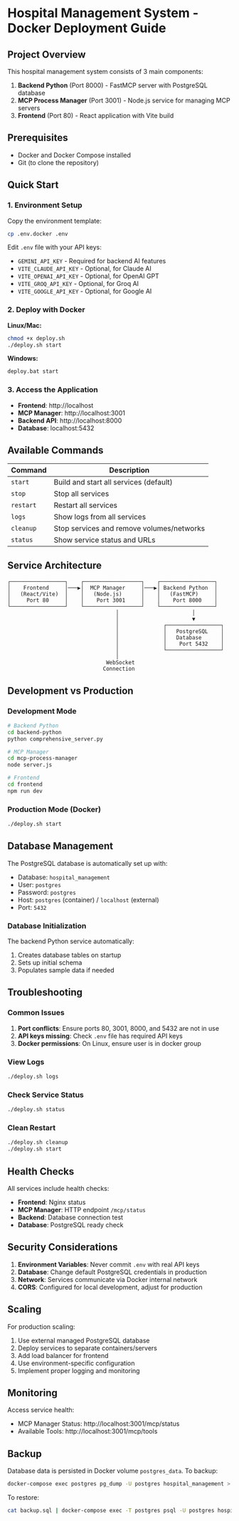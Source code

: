 # Hospital Management System - Docker Deployment Guide

## Project Overview

This hospital management system consists of 3 main components:

1. **Backend Python** (Port 8000) - FastMCP server with PostgreSQL database
2. **MCP Process Manager** (Port 3001) - Node.js service for managing MCP servers
3. **Frontend** (Port 80) - React application with Vite build

## Prerequisites

- Docker and Docker Compose installed
- Git (to clone the repository)

## Quick Start

### 1. Environment Setup

Copy the environment template:
```bash
cp .env.docker .env
```

Edit `.env` file with your API keys:
- `GEMINI_API_KEY` - Required for backend AI features
- `VITE_CLAUDE_API_KEY` - Optional, for Claude AI
- `VITE_OPENAI_API_KEY` - Optional, for OpenAI GPT
- `VITE_GROQ_API_KEY` - Optional, for Groq AI
- `VITE_GOOGLE_API_KEY` - Optional, for Google AI

### 2. Deploy with Docker

**Linux/Mac:**
```bash
chmod +x deploy.sh
./deploy.sh start
```

**Windows:**
```cmd
deploy.bat start
```

### 3. Access the Application

- **Frontend**: http://localhost
- **MCP Manager**: http://localhost:3001
- **Backend API**: http://localhost:8000
- **Database**: localhost:5432

## Available Commands

| Command | Description |
|---------|-------------|
| `start` | Build and start all services (default) |
| `stop` | Stop all services |
| `restart` | Restart all services |
| `logs` | Show logs from all services |
| `cleanup` | Stop services and remove volumes/networks |
| `status` | Show service status and URLs |

## Service Architecture

```
┌─────────────────┐    ┌──────────────────┐    ┌─────────────────┐
│    Frontend     │───▶│  MCP Manager     │───▶│ Backend Python  │
│   (React/Vite)  │    │   (Node.js)      │    │   (FastMCP)     │
│     Port 80     │    │    Port 3001     │    │    Port 8000    │
└─────────────────┘    └──────────────────┘    └─────────────────┘
                                  │                       │
                                  │                       ▼
                                  │              ┌─────────────────┐
                                  │              │   PostgreSQL    │
                                  │              │   Database      │
                                  │              │    Port 5432    │
                                  │              └─────────────────┘
                                  │
                               WebSocket
                              Connection
```

## Development vs Production

### Development Mode
```bash
# Backend Python
cd backend-python
python comprehensive_server.py

# MCP Manager
cd mcp-process-manager
node server.js

# Frontend
cd frontend
npm run dev
```

### Production Mode (Docker)
```bash
./deploy.sh start
```

## Database Management

The PostgreSQL database is automatically set up with:
- Database: `hospital_management`
- User: `postgres`
- Password: `postgres`
- Host: `postgres` (container) / `localhost` (external)
- Port: `5432`

### Database Initialization

The backend Python service automatically:
1. Creates database tables on startup
2. Sets up initial schema
3. Populates sample data if needed

## Troubleshooting

### Common Issues

1. **Port conflicts**: Ensure ports 80, 3001, 8000, and 5432 are not in use
2. **API keys missing**: Check `.env` file has required API keys
3. **Docker permissions**: On Linux, ensure user is in docker group

### View Logs
```bash
./deploy.sh logs
```

### Check Service Status
```bash
./deploy.sh status
```

### Clean Restart
```bash
./deploy.sh cleanup
./deploy.sh start
```

## Health Checks

All services include health checks:
- **Frontend**: Nginx status
- **MCP Manager**: HTTP endpoint `/mcp/status`
- **Backend**: Database connection test
- **Database**: PostgreSQL ready check

## Security Considerations

1. **Environment Variables**: Never commit `.env` with real API keys
2. **Database**: Change default PostgreSQL credentials in production
3. **Network**: Services communicate via Docker internal network
4. **CORS**: Configured for local development, adjust for production

## Scaling

For production scaling:
1. Use external managed PostgreSQL database
2. Deploy services to separate containers/servers
3. Add load balancer for frontend
4. Use environment-specific configuration
5. Implement proper logging and monitoring

## Monitoring

Access service health:
- MCP Manager Status: http://localhost:3001/mcp/status
- Available Tools: http://localhost:3001/mcp/tools

## Backup

Database data is persisted in Docker volume `postgres_data`. To backup:
```bash
docker-compose exec postgres pg_dump -U postgres hospital_management > backup.sql
```

To restore:
```bash
cat backup.sql | docker-compose exec -T postgres psql -U postgres hospital_management
```
